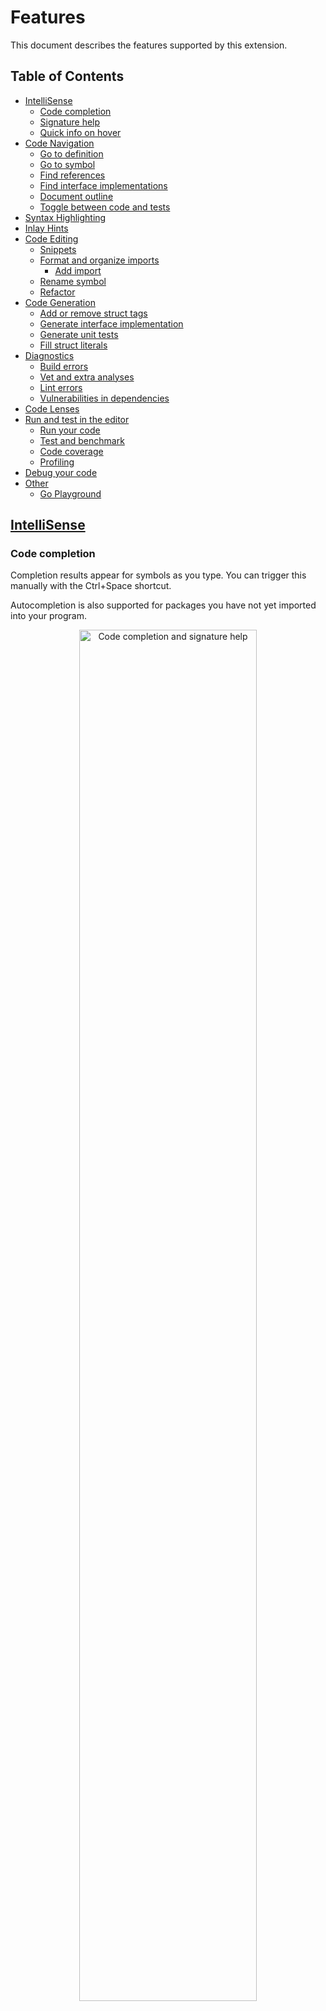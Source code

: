 # Features

This document describes the features supported by this extension.

## Table of Contents

* [IntelliSense](#intellisense)
  * [Code completion](#code-completion)
  * [Signature help](#signature-help)
  * [Quick info on hover](#quick-info-on-hover)
* [Code Navigation](#code-navigation)
  * [Go to definition](#go-to-definition)
  * [Go to symbol](#go-to-symbol)
  * [Find references](#find-references)
  * [Find interface implementations](#find-interface-implementations)
  * [Document outline](#document-outline)
  * [Toggle between code and tests](#toggle-between-code-and-tests)
* [Syntax Highlighting](#syntax-highlighting)
* [Inlay Hints](#inlay-hints)
* [Code Editing](#code-editing)
  * [Snippets](#snippets)
  * [Format and organize imports](#format-and-organize-imports)
    * [Add import](#add-import)
  * [Rename symbol](#rename-symbol)
  * [Refactor](#refactor)
* [Code Generation](#code-generation)
  * [Add or remove struct tags](#add-or-remove-struct-tags)
  * [Generate interface implementation](#generate-interface-implementation)
  * [Generate unit tests](#generate-unit-tests)
  * [Fill struct literals](#fill-struct-literals)
* [Diagnostics](#diagnostics)
  * [Build errors](#build-errors)
  * [Vet and extra analyses](#vet-and-extra-analyses)
  * [Lint errors](#lint-errors)
  * [Vulnerabilities in dependencies](#analyze-vulnerabilities-in-dependencies)
* [Code Lenses](#code-lenses)
* [Run and test in the editor](#run-and-test-in-the-editor)
  * [Run your code](#run-your-code)
  * [Test and benchmark](#test-and-benchmark)
  * [Code coverage](#code-coverage)
  * [Profiling](#profiling)
* [Debug your code](#debugging)
* [Other](#other)
  * [Go Playground](#go-playground)

## [IntelliSense](https://code.visualstudio.com/docs/editor/intellisense)

### Code completion

Completion results appear for symbols as you type. You can trigger this manually with the Ctrl+Space shortcut.

Autocompletion is also supported for packages you have not yet imported into your program.

<div style="text-align: center;"><img src="images/completion-signature-help.gif" alt="Code completion and signature help"  style="width: 75%"> </div>

### Signature help

Information about the signature of a function pops up as you type in its parameters.
### Quick info on hover

Documentation appears when you hover over a symbol.

## [Code Navigation](https://code.visualstudio.com/docs/editor/editingevolved)

### Go to definition

Jump to or peek a symbol's declaration.

<div style="text-align: center;"><img src="images/gotodefinition.gif" alt="Go to definition using the context menu" style="width: 75%"> </div>

### Find references

Find or go to the references of a symbol.

This feature is not available if you are using Go modules **without** [`gopls`](gopls.md), the Go language server.

<div style="text-align: center;"><img src="images/findallreferences.gif" alt="Find references using the context menu" style="width: 75%"> </div>

### Find interface implementations

Find the concrete types that implement a given interface.

This feature is not available if you are using Go modules **without** [`gopls`](gopls.md), the Go language server.

<div style="text-align: center;"><img src="images/implementations.gif" alt="Go to implementations for Server that implements http.Handler and then finds all implementations of http.Handler in the workspace" style="width: 75%"> </div>

### [Go to symbol](https://code.visualstudio.com/docs/editor/editingevolved#_go-to-symbol)

Search for symbols in your file or workspace by opening the Command Palette (Ctrl+Shift+P) and typing `@` for symbols in the current file or `#` for symbols in the entire workspace.

<div style="text-align: center;"><img src="images/workspace-symbols.gif" alt="Use Workspace Symbols to locate Hello in the workspace" style="width: 75%"> </div>

### Call hierarchy

Show all calls from or to a function.

<div style="text-align: center;"><img src="images/callhierarchy.gif" alt="Show call hierarchy and investigate callers of a function" style="width: 75%"> </div>

### Document outline

See all the symbols in the current file in the VS Code's [Outline view](https://code.visualstudio.com/docs/getstarted/userinterface#_outline-view).

<div style="text-align: center;"><img src="images/outline.png" alt="Outline of a Go file" style="width: 75%"> </div>

### Toggle between code and tests

Quickly toggle between a file and its corresponding test file by using the [`Go: Toggle Test File`](commands.md#go-toggle-test-file) command.

<div style="text-align: center;"><img src="images/toggletestfile.gif" alt="Toggle between reverse.go and reverse_test.go" style="width: 75%"> </div>

## Syntax Highlighting

The default syntax highlighting for Go files is implemented in Visual Studio Code using TextMate grammar, not by this extension.

If you are using `gopls`, you can enable [Semantic Highlighting](https://code.visualstudio.com/api/language-extensions/semantic-highlight-guide) for more accurate syntax highlighting based on semantic tokenization using `"gopls": { "ui.semanticTokens": true }`.

### Go template syntax highlighting

When `gopls`'s semantic tokens feature is enabled, `gopls` also provides semantic tokens for Go template files (language identifier: `gotmpl`). By default, the extension associates all `*.tmpl` or `*.gotmpl` files in the workspace with `gotmpl` language. Users can override the language mode by using Visual Studio Code's UI or the `"files.associations"` setting. See [Visual Studio Code's doc](https://code.visualstudio.com/docs/languages/overview#_changing-the-language-for-the-selected-file) for more details.

<div style="text-align: center;"><img src="images/gotmpl.gif" alt="Enable Go template language support by changing the language ID" style="width: 75%"> </div>

## Inlay Hints

Inlay hints render additional inline information to source code to help you understand what the code does.
They can be enabled/disabled with the `editor.inlayHints.enabled` setting in combination with `go.inlayHints` [settings](settings.md#go.inlayHints.assignVariableTypes) to enable inlay hints types.

### Variable types in assign statements

```go
	i/* int*/, j/* int*/ := 0, len(r)-1
```

### Variable types in range statements
```go
	for k/* int*/, v/* string*/ := range []string{} {
		fmt.Println(k, v)
	}
```
### Composite literal field names
```go
	{/*in: */"Hello, world", /*want: */"dlrow ,olleH"}
```

### Composite literal types
```go
	for _, c := range []struct {
		in, want string
	}{
		/*struct{ in string; want string }*/{"Hello, world", "dlrow ,olleH"},
	}
```
### Constant values
```go
	const (
		KindNone   Kind = iota/* = 0*/
		KindPrint/*  = 1*/
		KindPrintf/* = 2*/
		KindErrorf/* = 3*/
	)
```
### Function type parameters
```go
	myFoo/*[int, string]*/(1, "hello")
```

### Parameter names
```go
	parseInt(/* str: */ "123", /* radix: */ 8)
```

## Code Editing

### [Snippets](https://code.visualstudio.com/docs/editor/userdefinedsnippets)

Predefined snippets for quick coding. These snippets will appear as completion suggestions when you type. Users can also define their own custom snippets (see [Snippets in Visual Studio Code](https://code.visualstudio.com/docs/editor/userdefinedsnippets#_create-your-own-snippets)).

<div style="text-align: center;"><img src="images/snippets-tys.gif" alt="Use the struct type snippet" style="width: 75%"> </div>

### Format and organize imports

Format code and organize imports, either manually or on save.

The extension formats Go code, organizes imports, and removes unused imports by default. For different behavior, please override per-language default settings following [the instruction](advanced.md#formatting-code-and-organizing-imports).

When organizing imports, the imported packages are grouped in the default `goimports` style. In order to group some packages after 3rd-party packages, use [`"gopls": { "formatting.local": <comma-separated imports prefix>}`](settings.md#formattinglocal).

#### Add import

The extension organizes imports automatically and can add missing imports if the package is present in your module cache already. However, you can also manually add a new import to your file through the [`Go: Add Import`](commands.md#go-add-import) command. Available packages are offered from module cache (or from your `GOPATH` in GOPATH mode).

<div style="text-align: center;"><img src="images/addimport.gif" alt="Add byte import to Go file" style="width: 75%"> </div>

#### Custom formatter

In addition to the default `gofmt`-style formatter, the Go language server supports `gofumpt`-style formatting. You can enable `gofumpt` formatting by setting `"gopls.formatting.gofumpt"`.
You can  also configure to use other custom formatter by using the `"go.formatTool"` setting. The custom formatter must operate on file contents from STDIN, and output the formatted result to STDOUT.

### [Rename symbol](https://code.visualstudio.com/docs/editor/refactoring#_rename-symbol)

Rename all occurrences of a symbol in your workspace.

**Note**: For undo after rename to work on Windows, you need to have `diff` tool on your `PATH`.

This feature is not available if you are using Go modules **without** [`gopls`](gopls.md), the Go language server.

<div style="text-align: center;"><img src="images/rename.gif" alt="Rename an exported variable in Go workspace" style="width: 75%"> </div>


### Refactor

Select the area for refactoring (e.g. variable, function body, etc). Click on the Code Action light bulb icon
that appears in the selected area, or select "Refactoring..." or "Rename Symbol" from the VS Code Context menu.
For known issues with this feature see [golang/go#37170](https://github.com/golang/go/issues/37170).

<div style="text-align: center;"><img src="images/extract-variable.gif" alt="Extract to variable followed by a rename" style="width: 75%"> </div>

## Code Generation

### Add or remove struct tags

Use the [`Go: Add Tags to Struct Fields`](commands.md#go-add-tags-to-struct-fields) command to automatically generate or remove [tags](https://pkg.go.dev/reflect?tab=doc#StructTag) for your struct. This feature is provided by the [`gomodifytags`](tools.md#gomodifytags) tool.

<div style="text-align: center;"><img src="images/addtagstostructfields.gif" alt="Add tags to struct fields" style="width: 75%"> </div>

### Generate interface implementation

Use the [`Go: Generate Interface Stubs`](commands.md#go-generate-interface-stubs) command to automatically generate method stubs for a given interface. This feature is provided by the [`impl`](tools.md#impl) tool.

<div style="text-align: center;"><img src="images/generateinterfaceimplementation.gif" alt="Generate functions to implement an interface" style="width: 75%"> </div>

### Generate unit tests

Easily generate unit tests for your project by running one of the [`Go: Generate Unit Tests for ...`](commands.md#go-generate-unit-tests-for-file) commands. This can be done at a function, file, or package level. This feature is provided by the [`gotests`](tools.md#gotests) tool.

<div style="text-align: center;"><img src="images/generateunittestsforfunction.gif" alt="Generate unit tests for a function" style="width: 75%"> </div>

### Fill struct literals

Use the [`Go: Fill struct`](commands.md#fill-struct) command to automatically fill a struct literal with its default values.

<div style="text-align: center;"><img src="images/fillstructliterals.gif" alt="Fill struct literals" style="width: 75%"> </div>

## Diagnostics 

The extension, powered by the Go language server (`gopls`), offers various diagnostics and analyses features,
and often with quick fixes to address detected issues.

### Build errors

Compile and type errors are shown as you type by default. This works not only Go source code, but also `go.mod`, `go.work`, and Go template files.

### Vet and extra analyses

The Go language server (`gopls`) reports [`vet`](https://pkg.go.dev/cmd/vet) errors and runs many useful analyzers as you type. A full list of analyzers that `gopls` uses can be found in the [analyses  settings section](https://github.com/golang/vscode-go/wiki/settings#uidiagnosticanalyses).

### Lint errors

You can configure an extra linter to run on file save. This behavior is configurable through the [`"go.lintOnSave"`](settings.md#go.lintOnSave) setting.

The default lint tool is [`staticcheck`]. Popular alternative linters such as [`golint`], [`golangci-lint`] and [`revive`] can be used instead by configuring the [`"go.lintTool"`](settings.md#go.lintTool) setting. For a complete overview of linter options, see the [documentation for diagnostic tools](tools.md#diagnostics).

### Analyze vulnerabilities in dependencies

The extension checks the 3rd party dependencies in your code and surfaces vulnerabilities known to the [Go vulnerability database](https://vuln.go.dev). There are two modes that complement each other.

* Import-based analysis: this can be enabled using the [`"go.diagnostic.vulncheck": "Imports"`](settings.md#go.diagnostic.vulncheck) setting. You can turn on and off this analysis conveniently with the ["Go: Toggle Vulncheck"](commands.md#go-toggle-vulncheck) command. In this mode, `gopls` reports vulnerabilities that affect packages directly and indirectly used by your code. The diagnostics are reported in the `go.mod` file along with quick fixes to help upgrading vulnerable modules.

* `Govulncheck` analysis: this is based on the [`golang.org/x/vuln/cmd/govulncheck`](https://pkg.go.dev/golang.org/x/vuln/cmd/govulncheck) tool, which is embedded in `gopls`. This provides a low-noise, reliable way to inspect known vulnerabilities. This only surfaces vulnerabilities that actually affect your code, based on which functions in your code are transitively calling vulnerable functions. This can be accessible by the `gopls` [`run_govulncheck`](settings.md#uicodelenses) code lens. The import-based analysis result also provides the `"Run govulncheck to verify"` option as a quick fix. 

<div style="text-align: center;"><img src="images/vulncheck.gif" alt="Vulncheck">
<em>Go: Toggle Vulncheck</em> <a href="https://user-images.githubusercontent.com/4999471/206977512-a821107d-9ffb-4456-9b27-6a6a4f900ba6.mp4">(vulncheck.mp4)</a> </div>

These features require _`gopls` v0.11.0 or newer_.

Please share your feedback at https://go.dev/s/vsc-vulncheck-feedback.
Report a bug and feature request in [our issue tracker](https://github.com/golang/vscode-go/issues/new).

**Notes and Caveats**

- The import-based analysis uses the list of packages in the workspace modules, which may be different from what you see from `go.mod` files if `go.work` or module `replace`/`exclude` is used.
- The govulncheck analysis result can become stale as you modify code or the Go vulnerability database is updated. In order to invalidate the analysis results manually, use the [`"Reset go.mod diagnostics"`] codelens shown on the top of the `go.mod` file. Otherwise, the result will be automatically invalidated after an hour.
- These features currently don't report vulnerabilities in the standard libraries or tool chains. We are still investigating UX on where to surface the findings and how to help users handle the issues.
- The extension does not scan private packages nor send any information on private modules. All the analysis is done by pulling a list of known vulnerable modules from the Go vulnerability database and then computing the intersection locally.

## Run and test in the editor

### Run your code

To run your code without debugging, use the keyboard shortcut `Ctrl+F5` or run the command `Debug: Start without Debugging`. To debug, see [Debugging](#debugging) below.

This command requires you to have a [launch configuration](debugging.md#launch-configuration) in a `launch.json` file. To open or create your `launch.json`, run the `Debug: Open launch.json` command. Use the default `Go: Launch file` configuration.

Behind the scenes, the `Debug: Start without Debugging` command calls `go run`. `go run` usually requires the path to the file to run, so your `launch.json` should contain `"program": "${file}"`.

### Test and benchmark

[Test UI](https://code.visualstudio.com/api/extension-guides/testing) and [Code lenses](https://code.visualstudio.com/blogs/2017/02/12/code-lens-roundup) allow users to easily run tests, benchmarks, and profiles for a given function, file, package, or workspace.

Alternatively, the same functionality is available through a set of commands: [`Go: Test Function At Cursor`](commands.md#go-test-function-at-cursor), [`Go: Test File`](commands.md#go-test-file), [`Go: Test Package`](commands.md#go-test-package), and [`Go: Test All Packages in Workspace`](commands.md#go-test-all-packages-in-workspace).

<div style="text-align: center;"><img src="images/testexplorer.gif" alt="Testing UI" style="width: 75%"> </div>

### Code Coverage

Show code coverage in the editor, either after running a test or on-demand. This can be done via the commands: [`Go: Apply Cover Profile`](commands.md#go-apply-cover-profile) and [`Go: Toggle Test Coverage in Current Package`](commands.md#go-toggle-test-coverage-in-current-package).

### Profiling

"Go Test: Profile" menu in [Test UI](https://code.visualstudio.com/api/extension-guides/testing) collects CPU/Memory/Mutex profiles and allows visualizing them using pprof (`go tool pprof`).

<div style="text-align: center;"><img src="images/testexplorer-pprof.gif" alt="Profiling" style="width: 75%"> </div>

## [Debugging](debugging.md)

This extension offers debugging of Go programs. See the [debugging documentation](debugging.md) for more information.

## Other

### Go Playground

Export your current file to the [Go Playground](https://play.golang.org) via the [`Go: Run On Go Playground`](settings.md#go-run-on-go-playground) command. This is useful for quickly creating a piece of sample code.

[`gopls`]: gopls.md
[`staticcheck`]: https://staticcheck.io/
[`golint`]: https://pkg.go.dev/golang.org/x/lint/golint?tab=overview
[`golangci-lint`]: https://golangci-lint.run/
[`revive`]: https://github.com/mgechev/revive
